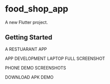 # food_shop_app

A new Flutter project.

## Getting Started

A RESTUARANT APP

APP DEVELOPMENT LAPTOP FULL SCREENSHOT
![]()

PHONE DEMO SCREENSHOTS
![]()

DOWNLOAD APK DEMO

